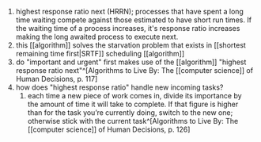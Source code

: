 1. highest response ratio next (HRRN); processes that have spent a long time waiting compete against those estimated to have short run times. If the waiting time of a process increases, it's response ratio increases making the long awaited process to execute next.
2. this [[algorithm]] solves the starvation problem that exists in [[shortest remaining time first|SRTF]] scheduling [[algorithm]]
3. do "important and urgent" first makes use of the [[algorithm]] "highest response ratio next"^[Algorithms to Live By: The [[computer science]] of Human Decisions, p. 117]
4. how does "highest response ratio" handle new incoming tasks?
	1. each time a new piece of work comes in, divide its importance by the amount of time it will take to complete. If that figure is higher than for the task you’re currently doing, switch to the new one; otherwise stick with the current task^[Algorithms to Live By: The [[computer science]] of Human Decisions, p. 126]